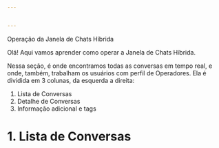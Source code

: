 ```yaml
---


---
```


Operação da Janela de Chats Híbrida</h1>
<p>Olá! Aqui vamos aprender como operar a Janela de Chats Híbrida.</p>
<p>Nessa seção, é onde encontramos todas as conversas em tempo real, e onde, também, trabalham os usuários com perfil de Operadores. Ela é dividida em 3 colunas, da esquerda a direita:</p>
<ol>
<li>Lista de Conversas</li>
<li>Detalhe de Conversas</li>
<li>Informação adicional e tags</li>
</ol>
<h1 id="lista-de-conversas">1. Lista de Conversas</h1>

<!--stackedit_data:
eyJoaXN0b3J5IjpbMjA5NzE4MzEwOV19
-->